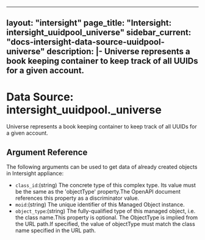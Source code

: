
---
layout: "intersight"
page_title: "Intersight: intersight_uuidpool_universe"
sidebar_current: "docs-intersight-data-source-uuidpool-universe"
description: |-
Universe represents a book keeping container to keep track of all UUIDs for a given account.
---

# Data Source: intersight_uuidpool._universe
Universe represents a book keeping container to keep track of all UUIDs for a given account.
## Argument Reference
The following arguments can be used to get data of already created objects in Intersight appliance:
* `class_id`:(string) The concrete type of this complex type. Its value must be the same as the 'objectType' property.The OpenAPI document references this property as a discriminator value. 
* `moid`:(string) The unique identifier of this Managed Object instance. 
* `object_type`:(string) The fully-qualified type of this managed object, i.e. the class name.This property is optional. The ObjectType is implied from the URL path.If specified, the value of objectType must match the class name specified in the URL path. 
